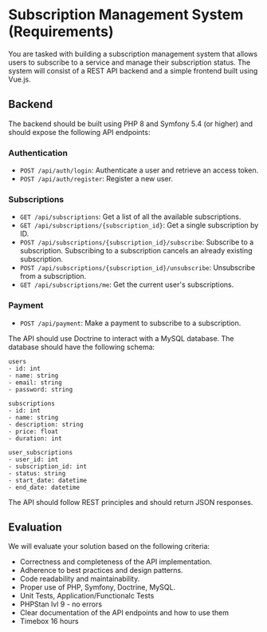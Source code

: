 # Subscription Management System (Requirements)
You are tasked with building a subscription management system that allows users to subscribe to a service and manage their subscription status. The system will consist of a REST API backend and a simple frontend built using Vue.js.

## Backend
The backend should be built using PHP 8 and Symfony 5.4 (or higher) and should expose the following API endpoints:

### Authentication
- `POST /api/auth/login`: Authenticate a user and retrieve an access token.
- `POST /api/auth/register`: Register a new user.

### Subscriptions
- `GET /api/subscriptions`: Get a list of all the available subscriptions.
- `GET /api/subscriptions/{subscription_id}`: Get a single subscription by ID.
- `POST /api/subscriptions/{subscription_id}/subscribe`: Subscribe to a subscription. Subscribing to a subscription cancels an already existing subscription.
- `POST /api/subscriptions/{subscription_id}/unsubscribe`: Unsubscribe from a subscription.
- `GET /api/subscriptions/me`: Get the current user's subscriptions.

### Payment
- `POST /api/payment`: Make a payment to subscribe to a subscription.

The API should use Doctrine to interact with a MySQL database. The database should have the following schema:

```
users
- id: int
- name: string
- email: string
- password: string

subscriptions
- id: int
- name: string
- description: string
- price: float
- duration: int

user_subscriptions
- user_id: int
- subscription_id: int
- status: string
- start_date: datetime
- end_date: datetime
```

The API should follow REST principles and should return JSON responses.

## Evaluation
We will evaluate your solution based on the following criteria:
- Correctness and completeness of the API implementation.
- Adherence to best practices and design patterns.
- Code readability and maintainability.
- Proper use of PHP, Symfony, Doctrine, MySQL.
- Unit Tests, Application/Functionalc Tests
- PHPStan lvl 9 - no errors 
- Clear documentation of the API endpoints and how to use them
- Timebox 16 hours